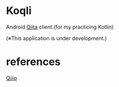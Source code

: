 # Koqli

Android [Qiita](http://qiita.com/) client.(for my practicing Kotlin)

(※This application is under development.)

# references

[Qiiip](https://github.com/chuross/qiiip)

